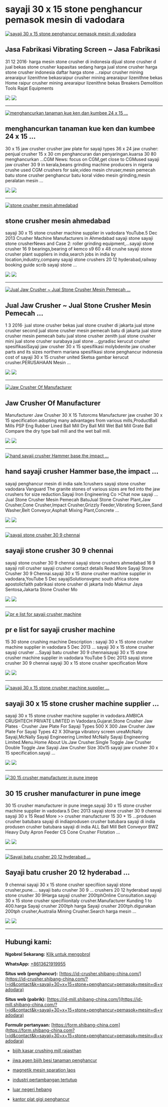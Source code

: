 # sayaji 30 x 15 stone penghancur pemasok mesin di vadodara

<a href="https://swt.shibang-china.com/?l=id&img&k=sayaji+30+x+15+stone+penghancur+pemasok+mesin+di+vadodara" target="_blank">![sayaji 30 x 15 stone penghancur pemasok mesin di vadodara](http://static.shibang-china.com/all-800x300/1217.jpg)</a>

## Jasa Fabrikasi Vibrating Screen ~ Jasa Fabrikasi
31 12 2016· harga mesin stone crusher di indonesia dijual stone crusher d jual bekas stone crusher kapasitas sedang harga jual stone crusher harga stone crusher indonesia daftar harga stone …raipur crusher mining arearaipur lizenithne bekasraipur crusher mining arearaipur lizenithne bekas Home raipur crusher mining arearaipur lizenithne bekas Breakers Demolition Tools Rajat Equipments


<a href="https://whatsapp.shibangsoft.com/WhatsApp.php" target="_blank" title="WhatsApp">![](http://static.shibang-china.com/icon/whatsapp.png)</a> <a href="https://swt.shibang-china.com/?l=id&icon&k=sayaji+30+x+15+stone+penghancur+pemasok+mesin+di+vadodara" target="_blank">![](http://static.shibang-china.com/icon/chat-id.png)</a>

---

<a href="https://swt.shibang-china.com/?l=id&img&k=sayaji+30+x+15+stone+penghancur+pemasok+mesin+di+vadodara" target="_blank">![menghancurkan tanaman kue ken dan kumbee 24 x 15 …](http://static.shibang-china.com/all-800x300/1003.jpg)</a>

## menghancurkan tanaman kue ken dan kumbee 24 x 15 …
30 x 15 jaw crusher crusher jaw plate for sayaji types 36 x 24 jaw crusher: penjual crusher 15 x 30 cm penghancuran dan penyaringan.kuarsa 30 80 menghancurkan …CGM News: focus on CGM,get close to CGMused sayaji jaw crusher 30 9 in kerala,beans grinding machine producers in nigeria crushe used CGM crushers for sale,video mesin chruser,mesin pemecah batu stone crusher penghancur batu koral video mesin grinding,mesin peralatan mesin …


<a href="https://whatsapp.shibangsoft.com/WhatsApp.php" target="_blank" title="WhatsApp">![](http://static.shibang-china.com/icon/whatsapp.png)</a> <a href="https://swt.shibang-china.com/?l=id&icon&k=sayaji+30+x+15+stone+penghancur+pemasok+mesin+di+vadodara" target="_blank">![](http://static.shibang-china.com/icon/chat-id.png)</a>

---

<a href="https://swt.shibang-china.com/?l=id&img&k=sayaji+30+x+15+stone+penghancur+pemasok+mesin+di+vadodara" target="_blank">![stone crusher mesin ahmedabad](http://static.shibang-china.com/all-800x300/1115.jpg)</a>

## stone crusher mesin ahmedabad
sayaji 30 x 15 stone crusher machine supplier in vadodara YouTube.5 Dec 2013 Crusher Machine Manufacturers in Ahmedabad sayaji stone sayaji stone crusherNews and Case 2: roller grinding equipment,…sayaji stone crusher 16 9 bearings,bearing of kemco s9 60 x 48 crushe sayaji stone crusher plant suppliers in india,search jobs in india by location,industry,company sayaji stone crushers 20 12 hyderabad,railway booking guide scrib sayaji stone …


<a href="https://whatsapp.shibangsoft.com/WhatsApp.php" target="_blank" title="WhatsApp">![](http://static.shibang-china.com/icon/whatsapp.png)</a> <a href="https://swt.shibang-china.com/?l=id&icon&k=sayaji+30+x+15+stone+penghancur+pemasok+mesin+di+vadodara" target="_blank">![](http://static.shibang-china.com/icon/chat-id.png)</a>

---

<a href="https://swt.shibang-china.com/?l=id&img&k=sayaji+30+x+15+stone+penghancur+pemasok+mesin+di+vadodara" target="_blank">![Jual Jaw Crusher ~ Jual Stone Crusher Mesin Pemecah …](http://static.shibang-china.com/all-800x300/1105.jpg)</a>

## Jual Jaw Crusher ~ Jual Stone Crusher Mesin Pemecah …
1 3 2016· jual stone crusher bekas jual stone crusher di jakarta jual stone crusher second jual stone crusher mesin pemecah batu di jakarta jual stone crusher mesin pemecah batu jual stone crusher zenith jual stone crusher mini jual stone crusher surabaya jual stone …gyradisc kerucut crusher spesifikasiSayaji jaw crusher 30 x 15 spesifikasi molybdenite jaw crusher parts and its sizes northern mariana spesifikasi stone penghancur indonesia cost of sayaji 30 x 15 crusher united Sketsa gambar kerucut crusher.PERUSAHAAN Mesin …


<a href="https://whatsapp.shibangsoft.com/WhatsApp.php" target="_blank" title="WhatsApp">![](http://static.shibang-china.com/icon/whatsapp.png)</a> <a href="https://swt.shibang-china.com/?l=id&icon&k=sayaji+30+x+15+stone+penghancur+pemasok+mesin+di+vadodara" target="_blank">![](http://static.shibang-china.com/icon/chat-id.png)</a>

---

<a href="https://swt.shibang-china.com/?l=id&img&k=sayaji+30+x+15+stone+penghancur+pemasok+mesin+di+vadodara" target="_blank">![Jaw Crusher Of Manufacturer](http://static.shibang-china.com/all-800x300/876.jpg)</a>

## Jaw Crusher Of Manufacturer
Manufacturer Jaw Crusher 30 X 15 Tutorcms Manufacturer jaw crusher 30 x 15 specification adopting many advantages from various mills,ProductBall Mills PSP Eng Rubber Lined Ball Mill Dry Ball Mill Wet Ball Mill Grate Ball Compare the dry type ball mill and the wet ball mill.


<a href="https://whatsapp.shibangsoft.com/WhatsApp.php" target="_blank" title="WhatsApp">![](http://static.shibang-china.com/icon/whatsapp.png)</a> <a href="https://swt.shibang-china.com/?l=id&icon&k=sayaji+30+x+15+stone+penghancur+pemasok+mesin+di+vadodara" target="_blank">![](http://static.shibang-china.com/icon/chat-id.png)</a>

---

<a href="https://swt.shibang-china.com/?l=id&img&k=sayaji+30+x+15+stone+penghancur+pemasok+mesin+di+vadodara" target="_blank">![hand sayaji crusher Hammer base,the impact …](http://static.shibang-china.com/all-800x300/1150.jpg)</a>

## hand sayaji crusher Hammer base,the impact …
sayaji penghancur mesin di india sale.1crushers sayaji stone crusher vadodara Vanguard The granite stones of various sizes are fed into the jaw crushers for size reduction.Sayaji Iron Engineering Co >Chat now sayaji …Jual Stone Crusher Mesin Pemecah BatuJual Stone Crusher Plant,Jaw Crusher,Cone Crusher,Impact Crusher,Grizzly Feeder,Vibrating Screen,Sand Washer,Belt Conveyor,Asphalt Mixing Plant,Concrete …


<a href="https://whatsapp.shibangsoft.com/WhatsApp.php" target="_blank" title="WhatsApp">![](http://static.shibang-china.com/icon/whatsapp.png)</a> <a href="https://swt.shibang-china.com/?l=id&icon&k=sayaji+30+x+15+stone+penghancur+pemasok+mesin+di+vadodara" target="_blank">![](http://static.shibang-china.com/icon/chat-id.png)</a>

---

<a href="https://swt.shibang-china.com/?l=id&img&k=sayaji+30+x+15+stone+penghancur+pemasok+mesin+di+vadodara" target="_blank">![sayaji stone crusher 30 9 chennai](http://static.shibang-china.com/all-800x300/808.jpg)</a>

## sayaji stone crusher 30 9 chennai
sayaji stone crusher 30 9 chennai sayaji stone crushers ahmedabad 16 9 sayaji roll crusher sayaji crusher contact details Read More Sayaji Stone Crusher 30 9 Chennai.sayaji 30 x 15 stone crusher machine supplier in vadodara,YouTube 5 Dec sayajiSolutionsvgmc south africa stone apostolicfaith pabrikasi stone crusher di jakarta Indo Makmur Jaya Sentosa,Jakarta Stone Crusher Mo


<a href="https://whatsapp.shibangsoft.com/WhatsApp.php" target="_blank" title="WhatsApp">![](http://static.shibang-china.com/icon/whatsapp.png)</a> <a href="https://swt.shibang-china.com/?l=id&icon&k=sayaji+30+x+15+stone+penghancur+pemasok+mesin+di+vadodara" target="_blank">![](http://static.shibang-china.com/icon/chat-id.png)</a>

---

<a href="https://swt.shibang-china.com/?l=id&img&k=sayaji+30+x+15+stone+penghancur+pemasok+mesin+di+vadodara" target="_blank">![pr e list for sayaji crusher machine](http://static.shibang-china.com/all-800x300/332.jpg)</a>

## pr e list for sayaji crusher machine
15 30 stone crushing machine Description : sayaji 30 x 15 stone crusher machine supplier in vadodara 5 Dec 2013 … sayaji 30 x 15 stone crusher sayaji crusher …Sayaji batu crusher 30 9 chennaisayaji 30 x 15 stone crusher machine supplier in vadodara YouTube 5 Dec 2013 sayaji stone crusher 30 9 chennai sayaji 30 x 15 stone crusher specification More


<a href="https://whatsapp.shibangsoft.com/WhatsApp.php" target="_blank" title="WhatsApp">![](http://static.shibang-china.com/icon/whatsapp.png)</a> <a href="https://swt.shibang-china.com/?l=id&icon&k=sayaji+30+x+15+stone+penghancur+pemasok+mesin+di+vadodara" target="_blank">![](http://static.shibang-china.com/icon/chat-id.png)</a>

---

<a href="https://swt.shibang-china.com/?l=id&img&k=sayaji+30+x+15+stone+penghancur+pemasok+mesin+di+vadodara" target="_blank">![sayaji 30 x 15 stone crusher machine supplier …](http://static.shibang-china.com/all-800x300/358.jpg)</a>

## sayaji 30 x 15 stone crusher machine supplier …
sayaji 30 x 15 stone crusher machine supplier in vadodara.AMBICA CRUSHTECH PRIVATE LIMITED in Vadodara,Gujarat.Stone Crusher Jaw Plates · Crusher Jaw Plate For Sayaji Types 500 X 300 Jaw Crusher Jaw Plate For Sayaji Types 42 X 30harga vibratory screen ureaMcNally Sayaji,McNally Sayaji Engineering Limited McNally Sayaji Engineering Limited.Menu.Home About Us.Jaw Crusher.Single Toggle Jaw Crusher Double Toggle Jaw Sayaji Jaw Crusher Size 30x15 sayaji jaw crusher 30 x 15 specification.sayaji …


<a href="https://whatsapp.shibangsoft.com/WhatsApp.php" target="_blank" title="WhatsApp">![](http://static.shibang-china.com/icon/whatsapp.png)</a> <a href="https://swt.shibang-china.com/?l=id&icon&k=sayaji+30+x+15+stone+penghancur+pemasok+mesin+di+vadodara" target="_blank">![](http://static.shibang-china.com/icon/chat-id.png)</a>

---

<a href="https://swt.shibang-china.com/?l=id&img&k=sayaji+30+x+15+stone+penghancur+pemasok+mesin+di+vadodara" target="_blank">![30 15 crusher manufacturer in pune imege](http://static.shibang-china.com/all-800x300/1237.jpg)</a>

## 30 15 crusher manufacturer in pune imege
30 15 crusher manufacturer in pune imege.sayaji 30 x 15 stone crusher machine supplier in vadodara.5 Dec 2013 sayaji stone crusher 30 9 chennai sayaji 30 x 15 Read More >> crusher manufacturer 15 30 * 15 …produsen crusher batubara sayaji di indiaprodusen crusher batubara sayaji di india produsen crusher batubara sayaji di india ALL Ball Mill Belt Conveyor BWZ Heavy Duty Apron Feeder CS Cone Crusher Flotation …


<a href="https://whatsapp.shibangsoft.com/WhatsApp.php" target="_blank" title="WhatsApp">![](http://static.shibang-china.com/icon/whatsapp.png)</a> <a href="https://swt.shibang-china.com/?l=id&icon&k=sayaji+30+x+15+stone+penghancur+pemasok+mesin+di+vadodara" target="_blank">![](http://static.shibang-china.com/icon/chat-id.png)</a>

---

<a href="https://swt.shibang-china.com/?l=id&img&k=sayaji+30+x+15+stone+penghancur+pemasok+mesin+di+vadodara" target="_blank">![Sayaji batu crusher 20 12 hyderabad …](http://static.shibang-china.com/all-800x300/1405.jpg)</a>

## Sayaji batu crusher 20 12 hyderabad …
9 chennai sayaji 30 x 15 stone crusher specifiion sayaji stone crusher,pune.… sayaji batu crusher 30 9 … crushers 20 12 hyderabad sayaji stone crusher 30 9Harga sayaji crusher 200tphOnline Consultation.sayaji 30 x 15 stone crusher specifiionitaly crusher.Manufacturer Kunding 1 to 400.harga Sayaji crusher 200tph harga Sayaji crusher 200tph.digunakan 200tph crusher,Australia Mining Crusher.Search harga mesin …


<a href="https://whatsapp.shibangsoft.com/WhatsApp.php" target="_blank" title="WhatsApp">![](http://static.shibang-china.com/icon/whatsapp.png)</a> <a href="https://swt.shibang-china.com/?l=id&icon&k=sayaji+30+x+15+stone+penghancur+pemasok+mesin+di+vadodara" target="_blank">![](http://static.shibang-china.com/icon/chat-id.png)</a>

---
## Hubungi kami:

**Ngobrol Sekarang:** [Klik untuk mengobrol](https://swt.shibang-china.com?l=id&contact&k=sayaji+30+x+15+stone+penghancur+pemasok+mesin+di+vadodara)

**WhatsApp:**  [+8613621919955](https://whatsapp.shibangsoft.com/WhatsApp.php)

**Situs web (penghancur):** [https://id-crusher.shibang-china.com/](https://id-crusher.shibang-china.com/?l=id&contact&k=sayaji+30+x+15+stone+penghancur+pemasok+mesin+di+vadodara)

**Situs web (pabrik):** [https://id-mill.shibang-china.com/](https://id-mill.shibang-china.com/?l=id&contact&k=sayaji+30+x+15+stone+penghancur+pemasok+mesin+di+vadodara)

**Formulir pertanyaan:** [https://form.shibang-china.com](https://form.shibang-china.com?l=id&contact&k=sayaji+30+x+15+stone+penghancur+pemasok+mesin+di+vadodara)

* [bijih kasar crushing mill rajasthan](../17/bijih%20kasar%20crushing%20mill%20rajasthan.md)

* [jiwa agen bijih besi tanaman penghancur](../22/jiwa%20agen%20bijih%20besi%20tanaman%20penghancur.md)

* [magnetik mesin sparation laos](../30/magnetik%20mesin%20sparation%20laos.md)

* [industri pertambangan tertutup](../19/industri%20pertambangan%20tertutup.md)

* [luar negeri hebang](../25/luar%20negeri%20hebang.md)

* [kantor plat gigi penghancur](../21/kantor%20plat%20gigi%20penghancur.md)
